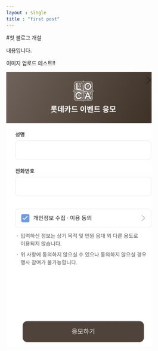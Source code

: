 ```yaml
---
layout : single
title : "first post"
---
```


#첫 블로그 개설

내용입니다.

이미지 업로드 테스트!!

![캡처1](../images/2022-01-19-first/%EC%BA%A1%EC%B2%981-16425973417604.PNG)

